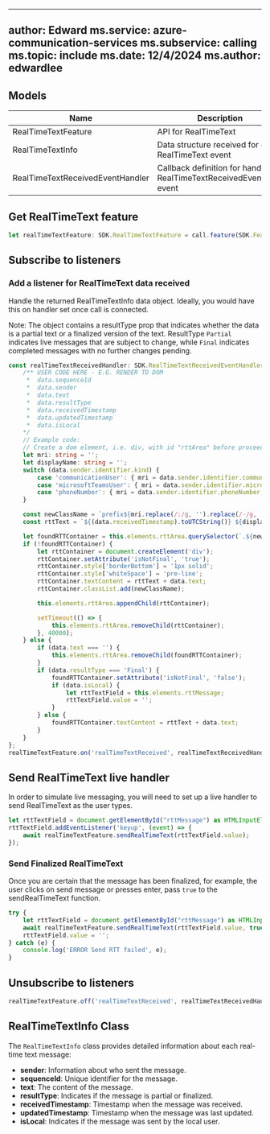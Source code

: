 
---
author: Edward
ms.service: azure-communication-services
ms.subservice: calling
ms.topic: include
ms.date: 12/4/2024
ms.author: edwardlee
---

## Models
| Name | Description |
| ---- | ----------- |
| RealTimeTextFeature | API for RealTimeText |
| RealTimeTextInfo | Data structure received for each RealTimeText event |
| RealTimeTextReceivedEventHandler | Callback definition for handling RealTimeTextReceivedEventType event |

## Get RealTimeText feature

``` typescript
let realTimeTextFeature: SDK.RealTimeTextFeature = call.feature(SDK.Features.RealTimeText);
```

## Subscribe to listeners

### Add a listener for RealTimeText data received
Handle the returned RealTimeTextInfo data object. Ideally, you would have this on handler set once call is connected.

Note: The object contains a resultType prop that indicates whether the data is a partial text or a finalized version of the text. ResultType `Partial` indicates live messages that are subject to change, while `Final` indicates completed messages with no further changes pending.

```typescript
const realTimeTextReceivedHandler: SDK.RealTimeTextReceivedEventHandler = (data: SDK.RealTimeTextInfo) => { 
    /** USER CODE HERE - E.G. RENDER TO DOM 
     *  data.sequenceId
     *  data.sender
     *  data.text
     *  data.resultType
     *  data.receivedTimestamp
     *  data.updatedTimestamp
     *  data.isLocal
    */
    // Example code:
    // Create a dom element, i.e. div, with id "rttArea" before proceeding with the sample code
    let mri: string = '';
    let displayName: string = '';
    switch (data.sender.identifier.kind) {
        case 'communicationUser': { mri = data.sender.identifier.communicationUserId; displayName = data.sender.displayName; break; }
        case 'microsoftTeamsUser': { mri = data.sender.identifier.microsoftTeamsUserId; displayName = data.sender.displayName; break; }
        case 'phoneNumber': { mri = data.sender.identifier.phoneNumber;  displayName = data.sender.displayName; break; }
    }

    const newClassName = `prefix${mri.replace(/:/g, '').replace(/-/g, '').replace(/\+/g, '')}`;
    const rttText = `${(data.receivedTimestamp).toUTCString()} ${displayName ?? mri}: `;

    let foundRTTContainer = this.elements.rttArea.querySelector(`.${newClassName}[isNotFinal='true']`);
    if (!foundRTTContainer) {
        let rttContainer = document.createElement('div');
        rttContainer.setAttribute('isNotFinal', 'true');
        rttContainer.style['borderBottom'] = '1px solid';
        rttContainer.style['whiteSpace'] = 'pre-line';
        rttContainer.textContent = rttText + data.text;
        rttContainer.classList.add(newClassName);

        this.elements.rttArea.appendChild(rttContainer);

        setTimeout(() => {
            this.elements.rttArea.removeChild(rttContainer);
        }, 40000);
    } else {
        if (data.text === '') {
            this.elements.rttArea.removeChild(foundRTTContainer);
        }
        if (data.resultType === 'Final') {
            foundRTTContainer.setAttribute('isNotFinal', 'false');
            if (data.isLocal) {
                let rttTextField = this.elements.rttMessage;
                rttTextField.value = '';
            }
        } else {
            foundRTTContainer.textContent = rttText + data.text;
        }
    }
}; 
realTimeTextFeature.on('realTimeTextReceived', realTimeTextReceivedHandler); 
```

## Send RealTimeText live handler
In order to simulate live messaging, you will need to set up a live handler to send RealTimeText as the user types.

```typescript
let rttTextField = document.getElementById("rttMessage") as HTMLInputElement;
rttTextField.addEventListener('keyup', (event) => {
    await realTimeTextFeature.sendRealTimeText(rttTextField.value);
});
```

### Send Finalized RealTimeText
Once you are certain that the message has been finalized, for example, the user clicks on send message or presses enter, pass `true` to the sendRealTimeText function.
``` typescript
try {
    let rttTextField = document.getElementById("rttMessage") as HTMLInputElement;
    await realTimeTextFeature.sendRealTimeText(rttTextField.value, true);
    rttTextField.value = '';
} catch (e) {
    console.log('ERROR Send RTT failed', e);
}
```

## Unsubscribe to listeners
```typescript
realTimeTextFeature.off('realTimeTextReceived', realTimeTextReceivedHandler); 
```

## RealTimeTextInfo Class

The `RealTimeTextInfo` class provides detailed information about each real-time text message:

- **sender**: Information about who sent the message.
- **sequenceId**: Unique identifier for the message.
- **text**: The content of the message.
- **resultType**: Indicates if the message is partial or finalized.
- **receivedTimestamp**: Timestamp when the message was received.
- **updatedTimestamp**: Timestamp when the message was last updated.
- **isLocal**: Indicates if the message was sent by the local user.
